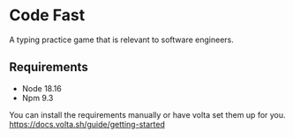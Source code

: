 # Code Fast
A typing practice game that is relevant to software engineers.

## Requirements
- Node 18.16
- Npm 9.3

You can install the requirements manually or have volta set them up for you.
https://docs.volta.sh/guide/getting-started